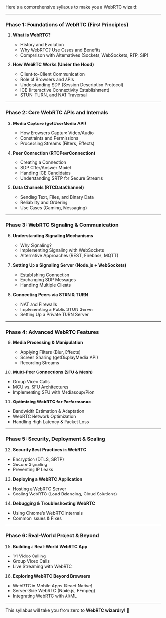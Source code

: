 Here's a comprehensive syllabus to make you a WebRTC wizard:  

---

### **Phase 1: Foundations of WebRTC (First Principles)**
1. **What is WebRTC?**
   - History and Evolution
   - Why WebRTC? Use Cases and Benefits  
   - Comparison with Alternatives (Sockets, WebSockets, RTP, SIP)  

2. **How WebRTC Works (Under the Hood)**
   - Client-to-Client Communication
   - Role of Browsers and APIs
   - Understanding SDP (Session Description Protocol)
   - ICE (Interactive Connectivity Establishment)
   - STUN, TURN, and NAT Traversal  

---

### **Phase 2: Core WebRTC APIs and Internals**  
3. **Media Capture (getUserMedia API)**
   - How Browsers Capture Video/Audio  
   - Constraints and Permissions  
   - Processing Streams (Filters, Effects)  

4. **Peer Connection (RTCPeerConnection)**
   - Creating a Connection  
   - SDP Offer/Answer Model  
   - Handling ICE Candidates  
   - Understanding SRTP for Secure Streams  

5. **Data Channels (RTCDataChannel)**
   - Sending Text, Files, and Binary Data  
   - Reliability and Ordering  
   - Use Cases (Gaming, Messaging)  

---

### **Phase 3: WebRTC Signaling & Communication**  
6. **Understanding Signaling Mechanisms**
   - Why Signaling?  
   - Implementing Signaling with WebSockets  
   - Alternative Approaches (REST, Firebase, MQTT)  

7. **Setting Up a Signaling Server (Node.js + WebSockets)**
   - Establishing Connection  
   - Exchanging SDP Messages  
   - Handling Multiple Clients  

8. **Connecting Peers via STUN & TURN**
   - NAT and Firewalls  
   - Implementing a Public STUN Server  
   - Setting Up a Private TURN Server  

---

### **Phase 4: Advanced WebRTC Features**  
9. **Media Processing & Manipulation**
   - Applying Filters (Blur, Effects)  
   - Screen Sharing (getDisplayMedia API)  
   - Recording Streams  

10. **Multi-Peer Connections (SFU & Mesh)**
   - Group Video Calls  
   - MCU vs. SFU Architectures  
   - Implementing SFU with Mediasoup/Pion  

11. **Optimizing WebRTC for Performance**
   - Bandwidth Estimation & Adaptation  
   - WebRTC Network Optimization  
   - Handling High Latency & Packet Loss  

---

### **Phase 5: Security, Deployment & Scaling**  
12. **Security Best Practices in WebRTC**
   - Encryption (DTLS, SRTP)  
   - Secure Signaling  
   - Preventing IP Leaks  

13. **Deploying a WebRTC Application**
   - Hosting a WebRTC Server  
   - Scaling WebRTC (Load Balancing, Cloud Solutions)  

14. **Debugging & Troubleshooting WebRTC**
   - Using Chrome’s WebRTC Internals  
   - Common Issues & Fixes  

---

### **Phase 6: Real-World Project & Beyond**
15. **Building a Real-World WebRTC App**
   - 1:1 Video Calling  
   - Group Video Calls  
   - Live Streaming with WebRTC  

16. **Exploring WebRTC Beyond Browsers**
   - WebRTC in Mobile Apps (React Native)  
   - Server-Side WebRTC (Node.js, FFmpeg)  
   - Integrating WebRTC with AI/ML  

---

This syllabus will take you from zero to **WebRTC wizardry**! 🚀
